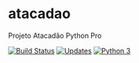 # atacadao
Projeto Atacadão Python Pro

[![Build Status](https://travis-ci.org/niltonpimentel02/atacadao.svg?branch=master)](https://travis-ci.org/niltonpimentel02/atacadao)
[![Updates](https://pyup.io/repos/github/niltonpimentel02/atacadao/shield.svg)](https://pyup.io/repos/github/niltonpimentel02/atacadao/)
[![Python 3](https://pyup.io/repos/github/niltonpimentel02/atacadao/python-3-shield.svg)](https://pyup.io/repos/github/niltonpimentel02/atacadao/)
